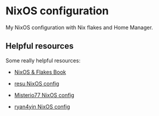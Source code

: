 # NixOS configuration

My NixOS configuration with Nix flakes and Home Manager.

## Helpful resources

Some really helpful resources:

- [NixOS & Flakes Book](https://nixos-and-flakes.thiscute.world/)

- [resu NixOS config](https://gitlab.com/resu/nixos/)

- [Misterio77 NixOS config](https://github.com/Misterio77/nix-config)

- [ryan4yin NixOS config](https://github.com/ryan4yin/nix-config/tree/i3-kickstarter)
